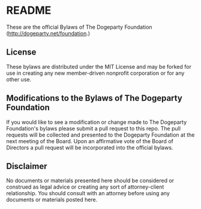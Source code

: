 # README

These are the official Bylaws of The Dogeparty Foundation (http://dogeparty.net/foundation.)

## License

These bylaws are distributed under the MIT License and may be forked for use in creating any new member-driven nonprofit corporation or for any other use.

## Modifications to the Bylaws of The Dogeparty Foundation

If you would like to see a modification or change made to The Dogeparty Foundation's bylaws please submit a pull request to this repo. The pull requests will be collected and presented to the Dogeparty Foundation at the next meeting of the Board. Upon an affirmative vote of the Board of Directors a pull request will be incorporated into the official bylaws.

## Disclaimer

No documents or materials presented here should be considered or construed as legal advice or creating any sort of attorney-client relationship. You should consult with an attorney before using any documents or materials posted here.
